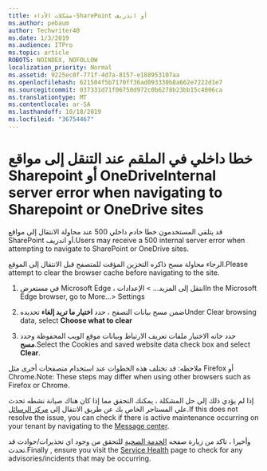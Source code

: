 ```yaml
---
title: مشكلات الأداء-SharePoint أو اندريف
ms.author: pebaum
author: Techwriter40
ms.date: 1/3/2019
ms.audience: ITPro
ms.topic: article
ROBOTS: NOINDEX, NOFOLLOW
localization_priority: Normal
ms.assetid: 9225ec0f-771f-4d7a-8157-e188953107aa
ms.openlocfilehash: 621504f5b7170ff36ad093330b8a662e7222d1e7
ms.sourcegitcommit: 037331d71f06750d972c0b6278b23bb15c4806ca
ms.translationtype: MT
ms.contentlocale: ar-SA
ms.lasthandoff: 10/18/2019
ms.locfileid: "36754467"
---
```

# <a name="internal-server-error-when-navigating-to-sharepoint-or-onedrive-sites"></a><span data-ttu-id="f88ff-102">خطا داخلي في الملقم عند التنقل إلى مواقع Sharepoint أو OneDrive</span><span class="sxs-lookup"><span data-stu-id="f88ff-102">Internal server error when navigating to Sharepoint or OneDrive sites</span></span>

<span data-ttu-id="f88ff-103">قد يتلقى المستخدمون خطا خادم داخلي 500 عند محاولة الانتقال إلى مواقع SharePoint أو اندريف.</span><span class="sxs-lookup"><span data-stu-id="f88ff-103">Users may receive a 500 internal server error when attempting to navigate to SharePoint or OneDrive sites.</span></span> 

<span data-ttu-id="f88ff-104">الرجاء محاولة مسح ذاكره التخزين المؤقت للمتصفح قبل الانتقال إلى الموقع.</span><span class="sxs-lookup"><span data-stu-id="f88ff-104">Please attempt to clear the browser cache before navigating to the site.</span></span>


1. <span data-ttu-id="f88ff-105">في مستعرض Microsoft Edge ، انتقل إلى المزيد... > الإعدادات</span><span class="sxs-lookup"><span data-stu-id="f88ff-105">In the Microsoft Edge browser, go to More...> Settings</span></span>

2. <span data-ttu-id="f88ff-106">ضمن مسح بيانات التصفح ، حدد **اختيار ما تريد إلغاء** تحديده</span><span class="sxs-lookup"><span data-stu-id="f88ff-106">Under Clear browsing data, select **Choose what to clear**</span></span>

3. <span data-ttu-id="f88ff-107">حدد خانه الاختيار ملفات تعريف الارتباط وبيانات موقع الويب المحفوظة وحدد **مسح**.</span><span class="sxs-lookup"><span data-stu-id="f88ff-107">Select the Cookies and saved website data check box and select **Clear**.</span></span>

<span data-ttu-id="f88ff-108">ملاحظه: قد تختلف هذه الخطوات عند استخدام متصفحات أخرى مثل Firefox أو Chrome.</span><span class="sxs-lookup"><span data-stu-id="f88ff-108">Note: These steps may differ when using other browsers such as Firefox or Chrome.</span></span>

<span data-ttu-id="f88ff-109">إذا لم يؤدي ذلك إلى حل المشكلة ، يمكنك التحقق مما إذا كان هناك صيانة نشطه تحدث علي المستاجر الخاص بك عن طريق الانتقال إلى [مركز الرسائل](https://portal.office.com/adminportal/home#/MessageCenter).</span><span class="sxs-lookup"><span data-stu-id="f88ff-109">If this does not resolve the issue, you can check if there is active maintenance occurring on your tenant by navigating to the [Message center](https://portal.office.com/adminportal/home#/MessageCenter).</span></span>

<span data-ttu-id="f88ff-110">وأخيرا ، تاكد من زيارة صفحه [الخدمة الصحية](https://portal.office.com/adminportal/home#/servicehealth) للتحقق من وجود اي تحذيرات/حوادث قد تحدث.</span><span class="sxs-lookup"><span data-stu-id="f88ff-110">Finally , ensure you visit the [Service Health](https://portal.office.com/adminportal/home#/servicehealth) page to check for any advisories/incidents that may be occurring.</span></span>

